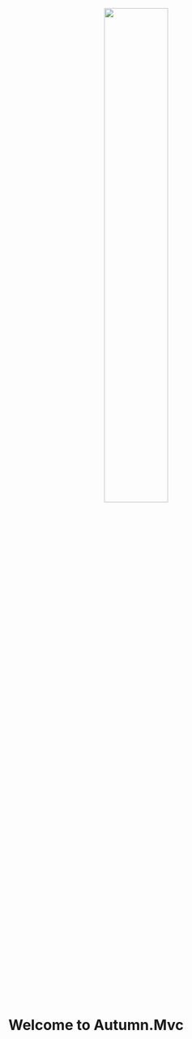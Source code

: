 <p align="center">
 <img src="https://github.com/gwendallg/autumn.mvc/blob/develop/doc/maple-leaf.png" width="50%" height="50%">
</p>

# Welcome to Autumn.Mvc
